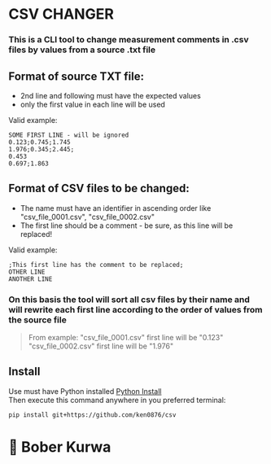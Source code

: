 # CSV CHANGER
### This is a CLI tool to change measurement comments in .csv files by values from a source .txt file

## Format of source TXT file:
- 2nd line and following must have the expected values
- only the first value in each line will be used

Valid example:
```
SOME FIRST LINE - will be ignored
0.123;0.745;1.745
1.976;0.345;2.445;
0.453
0.697;1.863
```

## Format of CSV files to be changed:
- The name must have an identifier in ascending order like "csv_file_0001.csv", "csv_file_0002.csv"
- The first line should be a comment - be sure, as this line will be replaced!

Valid example:
```
;This first line has the comment to be replaced;
OTHER LINE
ANOTHER LINE
```

### On this basis the tool will sort all csv files by their name and will rewrite each first line according to the order of values from the source file

>From example:
>"csv_file_0001.csv" first line will be "0.123"
>"csv_file_0002.csv" first line will be "1.976"

## Install

Use must have Python installed [Python Install](https://www.python.org/downloads/)\
Then execute this command anywhere in you preferred terminal:
```
pip install git+https://github.com/ken0876/csv
```
# :beaver: Bober Kurwa
